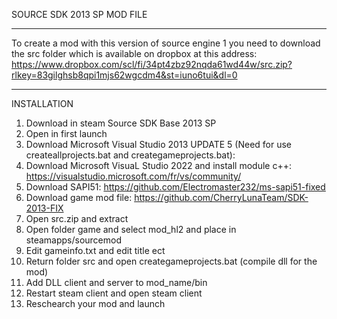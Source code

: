 SOURCE SDK 2013 SP MOD FILE

------------------------------------------------------------------------------------------------------------------------------------------------------------------------------------------------------------------------------------------------------
To create a mod with this version of source engine 1 you need to download the src folder which is available on dropbox at this address: https://www.dropbox.com/scl/fi/34pt4zbz92nqda61wd44w/src.zip?rlkey=83gilghsb8qpi1mjs62wgcdm4&st=iuno6tui&dl=0

------------------------------------------------------------------------------------------------------------------------------------------------------------------------------------------------------------------------------------------------------

INSTALLATION

1) Download in steam Source SDK Base 2013 SP
2) Open in first launch
3) Download Microsoft Visual Studio 2013 UPDATE 5 (Need for use createallprojects.bat and creategameprojects.bat): 
4) Download Microsoft VisuaL Studio 2022 and install module c++: https://visualstudio.microsoft.com/fr/vs/community/
5) Download SAPI51: https://github.com/Electromaster232/ms-sapi51-fixed
6) Download game mod file: https://github.com/CherryLunaTeam/SDK-2013-FIX
7) Open src.zip and extract
8) Open folder game and select mod_hl2 and place in steamapps/sourcemod
9) Edit gameinfo.txt and edit title ect
10) Return folder src and open creategameprojects.bat (compile dll for the mod)
11) Add DLL client and server to mod_name/bin
12) Restart steam client and open steam client
13) Reschearch your mod and launch
